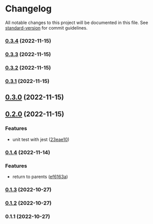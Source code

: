 # Changelog

All notable changes to this project will be documented in this file. See [standard-version](https://github.com/conventional-changelog/standard-version) for commit guidelines.

### [0.3.4](https://github.com/mmmdawn/BatchWorkExecutor/compare/v0.3.3...v0.3.4) (2022-11-15)

### [0.3.3](https://github.com/mmmdawn/BatchWorkExecutor/compare/v0.3.2...v0.3.3) (2022-11-15)

### [0.3.2](https://github.com/mmmdawn/BatchWorkExecutor/compare/v0.3.1...v0.3.2) (2022-11-15)

### [0.3.1](https://github.com/mmmdawn/BatchWorkExecutor/compare/v0.3.0...v0.3.1) (2022-11-15)

## [0.3.0](https://github.com/mmmdawn/BatchWorkExecutor/compare/v0.2.0...v0.3.0) (2022-11-15)

## [0.2.0](https://github.com/mmmdawn/BatchWorkExecutor/compare/v0.1.4...v0.2.0) (2022-11-15)


### Features

* unit test with jest ([23eae10](https://github.com/mmmdawn/BatchWorkExecutor/commit/23eae10522c2c05f22772d9bf16788c77a43f151))

### [0.1.4](https://github.com/mmmdawn/BatchWorkExecutor/compare/v0.1.3...v0.1.4) (2022-11-14)


### Features

* return to parents ([ef6163a](https://github.com/mmmdawn/BatchWorkExecutor/commit/ef6163a3a26ceaf39c93a50fd576933ffaac8f91))

### [0.1.3](https://github.com/mmmdawn/BatchWorkExecutor/compare/v0.1.2...v0.1.3) (2022-10-27)

### [0.1.2](https://github.com/mmmdawn/BatchWorkExecutor/compare/v0.1.1...v0.1.2) (2022-10-27)

### 0.1.1 (2022-10-27)
